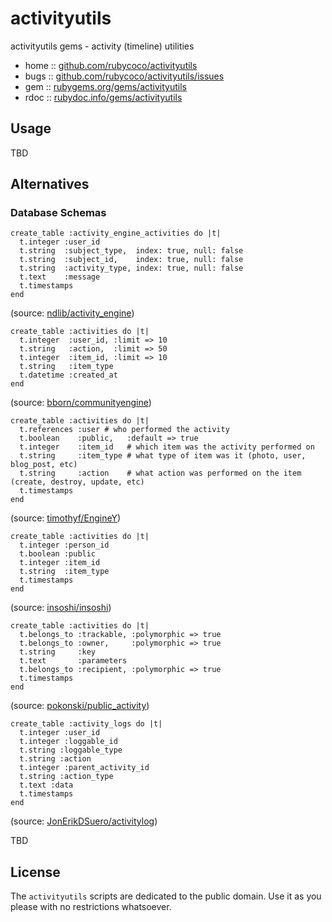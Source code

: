 # activityutils

activityutils gems - activity (timeline) utilities

* home  :: [github.com/rubycoco/activityutils](https://github.com/rubycoco/activityutils)
* bugs  :: [github.com/rubycoco/activityutils/issues](https://github.com/rubycoco/activityutils/issues)
* gem   :: [rubygems.org/gems/activityutils](https://rubygems.org/gems/activityutils)
* rdoc  :: [rubydoc.info/gems/activityutils](http://rubydoc.info/gems/activityutils)

## Usage

TBD


## Alternatives


### Database Schemas

```
create_table :activity_engine_activities do |t|
  t.integer :user_id
  t.string  :subject_type,  index: true, null: false
  t.string  :subject_id,    index: true, null: false
  t.string  :activity_type, index: true, null: false
  t.text    :message
  t.timestamps
end
```

(source: [ndlib/activity_engine](https://github.com/ndlib/activity_engine/blob/master/db/migrate/20130722162331_create_activity_engine_activities.rb))

```
create_table :activities do |t|
  t.integer  :user_id, :limit => 10
  t.string   :action,  :limit => 50
  t.integer  :item_id, :limit => 10
  t.string   :item_type
  t.datetime :created_at
end
```

(source: [bborn/communityengine](https://github.com/bborn/communityengine/blob/master/db/migrate/039_create_activities_table.rb))

```
create_table :activities do |t|
  t.references :user # who performed the activity
  t.boolean    :public,   :default => true
  t.integer    :item_id   # which item was the activity performed on
  t.string     :item_type # what type of item was it (photo, user, blog_post, etc)
  t.string     :action    # what action was performed on the item (create, destroy, update, etc)
  t.timestamps
end
```

(source: [timothyf/EngineY](https://github.com/timothyf/EngineY/blob/master/db/migrate/20090116165201_create_activities.rb))


```
create_table :activities do |t|
  t.integer :person_id
  t.boolean :public
  t.integer :item_id
  t.string  :item_type
  t.timestamps
end
```

(source: [insoshi/insoshi](https://github.com/insoshi/insoshi/blob/master/db/migrate/010_create_events_and_feed.rb))


```
create_table :activities do |t|
  t.belongs_to :trackable, :polymorphic => true
  t.belongs_to :owner,     :polymorphic => true
  t.string     :key
  t.text       :parameters
  t.belongs_to :recipient, :polymorphic => true
  t.timestamps
end
```

(source: [pokonski/public_activity](https://github.com/pokonski/public_activity/blob/master/lib/generators/public_activity/migration/templates/migration.rb))

```
create_table :activity_logs do |t|
  t.integer :user_id
  t.integer :loggable_id
  t.string :loggable_type
  t.string :action
  t.integer :parent_activity_id
  t.string :action_type
  t.text :data
  t.timestamps
end
```

(source: [JonErikDSuero/activitylog](https://github.com/JonErikDSuero/activitylog/blob/master/lib/generators/activity_log/templates/create_activity_logs.rb))


TBD



## License

The `activityutils` scripts are dedicated to the public domain.
Use it as you please with no restrictions whatsoever.
